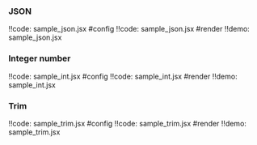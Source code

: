 

### JSON

!!code: sample_json.jsx #config
!!code: sample_json.jsx #render
!!demo: sample_json.jsx

### Integer number

!!code: sample_int.jsx #config
!!code: sample_int.jsx #render
!!demo: sample_int.jsx

### Trim

!!code: sample_trim.jsx #config
!!code: sample_trim.jsx #render
!!demo: sample_trim.jsx



